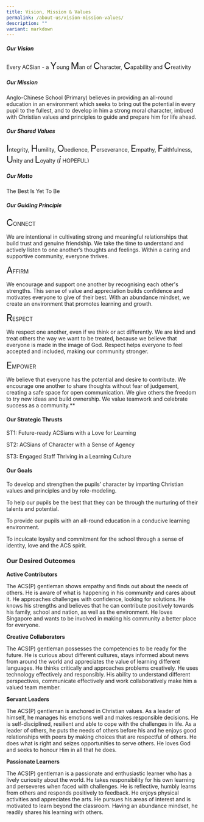 ```yaml
---
title: Vision, Mission & Values
permalink: /about-us/vision-mission-values/
description: ""
variant: markdown
---
```

##### **Our Vision**

<style>
    .highlight {
          font-size:18px
    }
  </style>
Every ACSian - a <span class="highlight">Y</span>oung <span class="highlight">M</span>an of  <span class="highlight">C</span>haracter, <span class="highlight">C</span>apability and <span class="highlight">C</span>reativity 

##### **Our Mission**

Anglo-Chinese School (Primary) believes in providing an all-round education in an environment which
seeks to bring out the potential in every pupil to the fullest, and to develop in him a strong moral
character, imbued with Christian values and principles to guide and prepare him for life ahead.

##### **Our Shared Values**

<style>
    .highlight {
          font-size:24px
    }
 </style>
<span class="highlight">I</span>ntegrity, <span class="highlight">H</span>umility, <span class="highlight">O</span>bedience, <span class="highlight">P</span>erseverance, <span class="highlight">E</span>mpathy, <span class="highlight">F</span>aithfulness, <span class="highlight">U</span>nity and <span class="highlight">L</span>oyalty (<span class="highlight">*i*</span> HOPEFUL)


 
##### **Our Motto**

The Best Is Yet To Be

##### **Our Guiding Principle**


<span class="highlight">C</span>ONNECT

We are intentional in cultivating strong and meaningful relationships that build trust and genuine friendship. We take the time to understand and actively listen to one another’s thoughts and feelings. Within a caring and supportive community, everyone thrives.


<span class="highlight">A</span>FFIRM

We encourage and support one another by recognising each other's strengths. This sense of value and appreciation builds confidence and motivates everyone to give of their best. With an abundance mindset, we create an environment that promotes learning and growth.


<span class="highlight">R</span>ESPECT

We respect one another, even if we think or act differently. We are kind and treat others the way we want to be treated, because we believe that everyone is made in the image of God. Respect helps everyone to feel accepted and included, making our community stronger. 



<span class="highlight">E</span>MPOWER

We believe that everyone has the potential and desire to contribute. We encourage one another to share thoughts without fear of judgement, creating a safe space for open communication. We give others the freedom to try new ideas and build ownership. We value teamwork and celebrate success as a community.**



#### **Our Strategic Thrusts**



ST1: Future-ready ACSians with a Love for Learning

ST2: ACSians of Character with a Sense of Agency

ST3: Engaged Staff Thriving in a Learning Culture


#### **Our Goals**

To develop and strengthen the pupils’ character by imparting Christian values and principles and by role-modeling.

To help our pupils be the best that they can be through the nurturing of their talents and potential.

To provide our pupils with an all-round education in a conducive learning environment.

To inculcate loyalty and commitment for the school through a sense of identity, love and the ACS spirit.

### **Our Desired Outcomes**

**Active Contributors**

The ACS(P) gentleman shows empathy and finds out about the needs of others. He is aware of what is happening in his community and cares about it. He approaches challenges with confidence, looking for solutions. He knows his strengths and believes that he can contribute positively towards his family, school and nation, as well as the environment. He loves Singapore and wants to be involved in making his community a better place for everyone.

**Creative Collaborators**

The ACS(P) gentleman possesses the competencies to be ready for the future. He is curious about different cultures, stays informed about news from around the world and appreciates the value of learning different languages. He thinks critically and approaches problems creatively. He uses technology effectively and responsibly. His ability to understand different perspectives, communicate effectively and work collaboratively make him a valued team member.

**Servant Leaders**

The ACS(P) gentleman is anchored in Christian values. As a leader of himself, he manages his emotions well and makes responsible decisions. He is self-disciplined, resilient and able to cope with the challenges in life. As a leader of others, he puts the needs of others before his and he enjoys good relationships with peers by making choices that are respectful of others. He does what is right and seizes opportunities to serve others. He loves God and seeks to honour Him in all that he does.

**Passionate Learners**

The ACS(P) gentleman is a passionate and enthusiastic learner who has a lively curiosity about the world. He takes responsibility for his own learning and perseveres when faced with challenges. He is reflective, humbly learns from others and responds positively to feedback. He enjoys physical activities and appreciates the arts. He pursues his areas of interest and is motivated to learn beyond the classroom. Having an abundance mindset, he readily shares his learning with others.